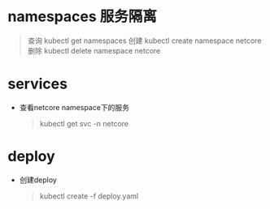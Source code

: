 # namespaces 服务隔离 
 > 查询 kubectl get namespaces
 > 创建 kubectl create namespace netcore
 > 删除 kubectl delete namespace netcore

# services
 - 查看netcore namespace下的服务
   > kubectl get svc -n netcore

# deploy
 - 创建deploy
   > kubectl create -f deploy.yaml